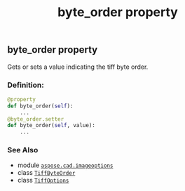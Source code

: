 ﻿---
title: byte_order property
second_title: Aspose.CAD for Python via .NET API References
description: 
type: docs
weight: 140
url: /python-net/aspose.cad.imageoptions/tiffoptions/byte_order/
is_root: false
---

## byte_order property


Gets or sets a value indicating the tiff byte order.
### Definition:
```python
@property
def byte_order(self):
    ...
@byte_order.setter
def byte_order(self, value):
    ...
```

### See Also
* module [`aspose.cad.imageoptions`](../../)
* class [`TiffByteOrder`](/cad/python-net/aspose.cad.fileformats.tiff.enums/tiffbyteorder)
* class [`TiffOptions`](/cad/python-net/aspose.cad.imageoptions/tiffoptions)
